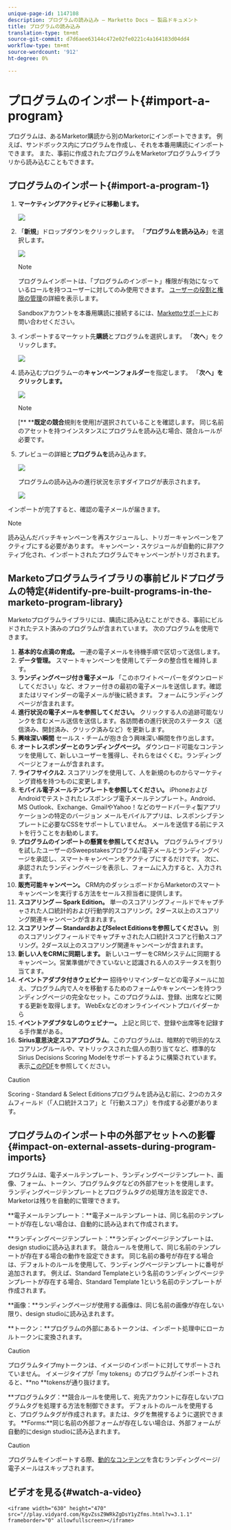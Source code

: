 ```yaml
---
unique-page-id: 1147108
description: プログラムの読み込み — Marketto Docs — 製品ドキュメント
title: プログラムの読み込み
translation-type: tm+mt
source-git-commit: d7d6aee63144c472e02fe0221c4a164183d04dd4
workflow-type: tm+mt
source-wordcount: '912'
ht-degree: 0%

---
```



# プログラムのインポート{#import-a-program}

プログラムは、あるMarketor購読から別のMarketorにインポートできます。 例えば、サンドボックス内にプログラムを作成し、それを本番用購読にインポートできます。 また、事前に作成されたプログラムをMarketorプログラムライブラリから読み込むこともできます。

## プログラムのインポート{#import-a-program-1}

1. **マーケティングアクティビティに移動します。**

   ![](assets/ma.png)

1. 「**新規**」ドロップダウンをクリックします。 「**プログラムを読み込み**」を選択します。

   ![](assets/image2014-9-17-12-3a15-3a4.png)

   >[!NOTE]
   >
   >プログラムインポートは、「プログラムのインポート」権限が有効になっているロールを持つユーザーに対してのみ使用できます。 [ユーザーの役割と権限の管理](../../../../product-docs/administration/users-and-roles/managing-user-roles-and-permissions.md)の詳細を表示します。
   >
   >
   >Sandboxアカウントを本番用購読に接続するには、[Markettoサポート](http://www.marketo.com/services/support/)にお問い合わせください。

1. インポートするマーケット先&#x200B;**購読**&#x200B;とプログラムを選択します。 「**次へ**」をクリックします。

   ![](assets/image2014-9-17-12-3a20-3a13.png)

1. 読み込むプログラムーの&#x200B;**キャンペーンフォルダー**&#x200B;を指定します。 「**次へ」をクリックします。**

   ![](assets/image2014-9-17-12-3a20-3a44.png)

   >[!NOTE]
   >
   >[** ****既定の競合**&#x200B;規則を使用]が選択されていることを確認します。 同じ名前のアセットを持つインスタンスにプログラムを読み込む場合、競合ルールが必要です。

1. プレビューの詳細と&#x200B;**プログラムを**&#x200B;読み込みます。

   ![](assets/image2014-9-17-12-3a21-3a36.png)

   プログラムの読み込みの進行状況を示すダイアログが表示されます。

   ![](assets/image2014-9-17-12-3a21-3a51.png)

インポートが完了すると、確認の電子メールが届きます。

>[!NOTE]
>
>読み込んだバッチキャンペーンを再スケジュールし、トリガーキャンペーンをアクティブにする必要があります。 キャンペーン・スケジュールが自動的に非アクティブ化され、インポートされたプログラムでキャンペーンがトリガされます。

## Marketoプログラムライブラリの事前ビルドプログラムの特定{#identify-pre-built-programs-in-the-marketo-program-library}

Marketoプログラムライブラリには、購読に読み込むことができる、事前にビルドされたテスト済みのプログラムが含まれています。 次のプログラムを使用できます。

1. **基本的な点滴の育成。** 一連の電子メールを待機手順で区切って送信します。
1. **データ管理。** スマートキャンペーンを使用してデータの整合性を維持します。
1. **ランディングページ付き電子メール** 「このホワイトペーパーをダウンロードしてください」など、オファー付きの最初の電子メールを送信します。確認またはリマインダーの電子メールが後に続きます。 フォームにランディングページが含まれます。
1. **進行状況の電子メールを参照してください。** クリックする人の追跡可能なリンクを含むメール送信を送信します。各訪問者の進行状況のステータス（送信済み、開封済み、クリック済みなど）を更新します。
1. **興味深い瞬間** セールス・チームが抱き合う興味深い瞬間を作り出します。
1. **オートレスポンダーとのランディングページ。** ダウンロード可能なコンテンツを使用して、新しいユーザーを獲得し、それらをはぐくむ。ランディングページとフォームが含まれます。
1. **ライフサイクル2.** スコアリングを使用して、人を新規のものからマーケティング資格を持つものに変更します。
1. **モバイル電子メールテンプレートを参照してください。** iPhoneおよびAndroidでテストされたレスポンシブ電子メールテンプレート。Android、MS Outlook、Exchange、GmailやYahoo！などのサードパーティ製アプリケーションの特定のバージョン メールモバイルアプリは、レスポンシブテンプレートに必要なCSSをサポートしていません。 メールを送信する前にテストを行うことをお勧めします。
1. **プログラムのインポートの懸賞を参照してください。** プログラムライブラリを試したユーザーのSweepstakesプログラム!電子メールとランディングページを承認し、スマートキャンペーンをアクティブにするだけです。 次に、承認されたランディングページを表示し、フォームに入力すると、入力されます。
1. **販売可能キャンペーン。** CRM内のダッシュボードからMarketorのスマートキャンペーンを実行する方法をセールス担当者に提供します。
1. **スコアリング — Spark Edition。** 単一のスコアリングフィールドでキャプチャされた人口統計的および行動学的スコアリング。2ダース以上のスコアリング関連キャンペーンが含まれます。
1. **スコアリング — StandardおよびSelect Editionsを参照してください。** 別のスコアリングフィールドでキャプチャされた人口統計スコアと行動スコアリング。2ダース以上のスコアリング関連キャンペーンが含まれます。
1. **新しい人をCRMに同期します。** 新しいユーザーをCRMシステムに同期するキャンペーン。営業準備ができていないと認識される人のステータスを割り当てます。
1. **イベントアダプタ付きウェビナー** 招待やリマインダーなどの電子メールに加え、プログラム内で人々を移動するためのフォームやキャンペーンを持つランディングページの完全なセット。このプログラムは、登録、出席などに関する更新を取得します。 WebExなどのオンラインイベントプロバイダーから
1. **イベントアダプタなしのウェビナー。** 上記と同じで、登録や出席等を記録する手作業がある。
1. **Sirius意思決定スコアプログラム**。このプログラムは、暗黙的で明示的なスコアリングルールや、マトリックスされた個人の割り当てなど、標準的なSirius Decisions Scoring Modelをサポートするように構築されています。 表示[このPDF](http://docs.marketo.com/display/docs/assets/sirius-decisions-scoring-program-overview.pdf)を参照してください。

>[!CAUTION]
>
>Scoring - Standard &amp; Select Editionsプログラムを読み込む前に、2つのカスタムフィールド（「人口統計スコア」と「行動スコア」）を作成する必要があります。

## プログラムのインポート中の外部アセットへの影響{#impact-on-external-assets-during-program-imports}

プログラムは、電子メールテンプレート、ランディングページテンプレート、画像、フォーム、トークン、プログラムタグなどの外部アセットを使用します。 ランディングページテンプレートとプログラムタグの処理方法を設定でき、Marketorは残りを自動的に管理できます。

**電子メールテンプレート：**電子メールテンプレートは、同じ名前のテンプレートが存在しない場合は、自動的に読み込まれて作成されます。

**ランディングページテンプレート：**ランディングページテンプレートは、design studioに読み込まれます。 競合ルールを使用して、同じ名前のテンプレートが存在する場合の動作を設定できます。 同じ名前の番号が存在する場合は、デフォルトのルールを使用して、ランディングページテンプレートに番号が追加されます。 例えば、Standard Templateという名前のランディングページテンプレートが存在する場合、Standard Template 1という名前のテンプレートが作成されます。

**画像：**ランディングページが使用する画像は、同じ名前の画像が存在しない限り、design studioに読み込まれます。

**トークン：**プログラムの外部にあるトークンは、インポート処理中にローカルトークンに変換されます。

>[!CAUTION]
>
>プログラムタイプmyトークンは、イメージのインポートに対してサポートされていません。 イメージタイプが「my tokens」のプログラムがインポートされると、**no **tokensが通り抜けます。

**プログラムタグ：**競合ルールを使用して、宛先アカウントに存在しないプログラムタグを処理する方法を制御できます。 デフォルトのルールを使用すると、プログラムタグが作成されます。または、タグを無視するように選択できます。  **Forms:**同じ名前の外部フォームが存在しない場合は、外部フォームが自動的にdesign studioに読み込まれます。

>[!CAUTION]
>
>プログラムをインポートする際、[動的なコンテンツ](http://docs.marketo.com/x/yRAt)を含むランディングページ/電子メールはスキップされます。

## ビデオを見る{#watch-a-video}

`<iframe width="630" height="470" src="//play.vidyard.com/KgvZssZ9WRkZgDsY1yZfms.html?v=3.1.1" frameborder="0" allowfullscreen></iframe>`